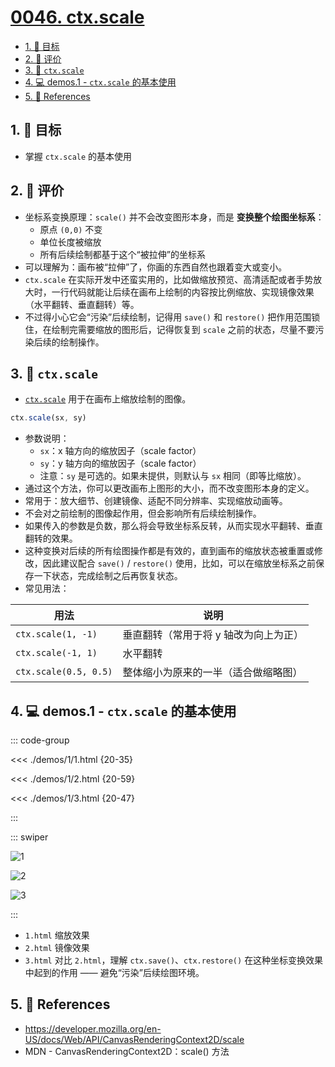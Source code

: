 # [0046. ctx.scale](https://github.com/tnotesjs/TNotes.canvas/tree/main/notes/0046.%20ctx.scale)

<!-- region:toc -->

- [1. 🎯 目标](#1--目标)
- [2. 🫧 评价](#2--评价)
- [3. 📒 `ctx.scale`](#3--ctxscale)
- [4. 💻 demos.1 - `ctx.scale` 的基本使用](#4--demos1---ctxscale-的基本使用)
- [5. 🔗 References](#5--references)

<!-- endregion:toc -->

## 1. 🎯 目标

- 掌握 `ctx.scale` 的基本使用

## 2. 🫧 评价

- 坐标系变换原理：`scale()` 并不会改变图形本身，而是 **变换整个绘图坐标系**：
  - 原点 `(0,0)` 不变
  - 单位长度被缩放
  - 所有后续绘制都基于这个“被拉伸”的坐标系
- 可以理解为：画布被“拉伸”了，你画的东西自然也跟着变大或变小。
- `ctx.scale` 在实际开发中还蛮实用的，比如做缩放预览、高清适配或者手势放大时，一行代码就能让后续在画布上绘制的内容按比例缩放、实现镜像效果（水平翻转、垂直翻转）等。
- 不过得小心它会“污染”后续绘制，记得用 `save()` 和 `restore()` 把作用范围锁住，在绘制完需要缩放的图形后，记得恢复到 `scale` 之前的状态，尽量不要污染后续的绘制操作。

## 3. 📒 `ctx.scale`

- [`ctx.scale`][1] 用于在画布上缩放绘制的图像。

```js
ctx.scale(sx, sy)
```

- 参数说明：
  - `sx`：x 轴方向的缩放因子（scale factor）
  - `sy`：y 轴方向的缩放因子（scale factor）
  - 注意：`sy` 是可选的。如果未提供，则默认与 `sx` 相同（即等比缩放）。
- 通过这个方法，你可以更改画布上图形的大小，而不改变图形本身的定义。
- 常用于：放大细节、创建镜像、适配不同分辨率、实现缩放动画等。
- 不会对之前绘制的图像起作用，但会影响所有后续绘制操作。
- 如果传入的参数是负数，那么将会导致坐标系反转，从而实现水平翻转、垂直翻转的效果。
- 这种变换对后续的所有绘图操作都是有效的，直到画布的缩放状态被重置或修改，因此建议配合 `save()` / `restore()` 使用，比如，可以在缩放坐标系之前保存一下状态，完成绘制之后再恢复状态。
- 常见用法：

| 用法                  | 说明                                  |
| --------------------- | ------------------------------------- |
| `ctx.scale(1, -1)`    | 垂直翻转（常用于将 y 轴改为向上为正） |
| `ctx.scale(-1, 1)`    | 水平翻转                              |
| `ctx.scale(0.5, 0.5)` | 整体缩小为原来的一半（适合做缩略图）  |

## 4. 💻 demos.1 - `ctx.scale` 的基本使用

::: code-group

<<< ./demos/1/1.html {20-35}

<<< ./demos/1/2.html {20-59}

<<< ./demos/1/3.html {20-47}

:::

::: swiper

![1](https://cdn.jsdelivr.net/gh/Tdahuyou/imgs@main/2024-10-04-15-05-25.png)

![2](https://cdn.jsdelivr.net/gh/Tdahuyou/imgs@main/2025-08-24-22-18-23.png)

![3](https://cdn.jsdelivr.net/gh/Tdahuyou/imgs@main/2025-08-24-22-18-30.png)

:::

- `1.html` 缩放效果
- `2.html` 镜像效果
- `3.html` 对比 `2.html`，理解 `ctx.save()`、`ctx.restore()` 在这种坐标变换效果中起到的作用 —— 避免“污染”后续绘图环境。

## 5. 🔗 References

- https://developer.mozilla.org/en-US/docs/Web/API/CanvasRenderingContext2D/scale
- MDN - CanvasRenderingContext2D：scale() 方法

[1]: https://developer.mozilla.org/en-US/docs/Web/API/CanvasRenderingContext2D/scale
